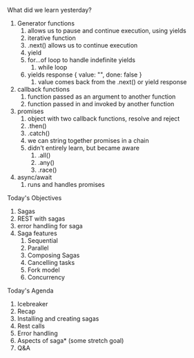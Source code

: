 What did we learn yesterday?

1. Generator functions
   1. allows us to pause and continue execution, using yields
   2. iterative function
   3. .next() allows us to continue execution
   4. yield
   5. for...of loop to handle indefinite yields
      1. while loop
   6. yields response { value: "", done: false }
      1. value comes back from the .next() or yield response
2. callback functions
   1. function passed as an argument to another function
   2. function passed in and invoked by another function
3. promises
   1. object with two callback functions, resolve and reject
   2. .then()
   3. .catch()
   4. we can string together promises in a chain
   5. didn't entirely learn, but became aware
      1. .all()
      2. .any()
      3. .race()
4. async/await
   1. runs and handles promises


Today's Objectives

1. Sagas
2. REST with sagas
3. error handling for saga
4. Saga features
   1. Sequential
   2. Parallel
   3. Composing Sagas
   4. Cancelling tasks
   5. Fork model
   6. Concurrency


Today's Agenda

1. Icebreaker
2. Recap
3. Installing and creating sagas
4. Rest calls
5. Error handling
6. Aspects of saga* (some stretch goal)
7. Q&A
